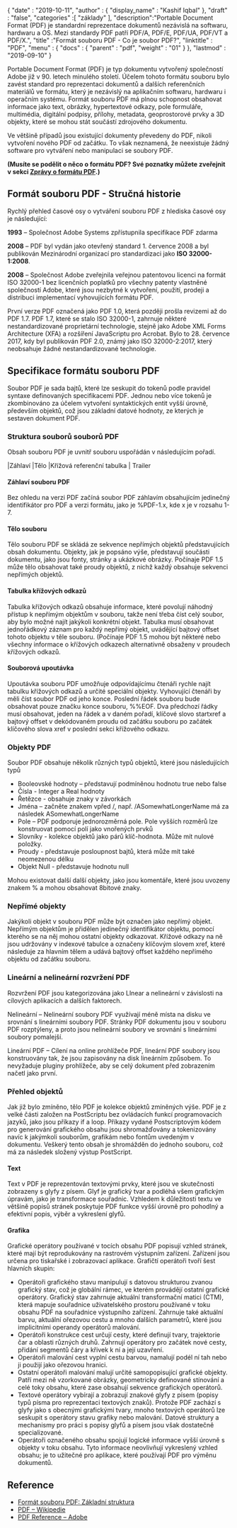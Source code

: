 {
  "date" : "2019-10-11",
  "author" : {
    "display_name" : "Kashif Iqbal"
},
  "draft" : "false",
  "categories" :[ "základy" ],
  "description":"Portable Document Format (PDF) je standardní reprezentace dokumentů nezávislá na softwaru, hardwaru a OS. Mezi standardy PDF patří PDF/A, PDF/E, PDF/UA, PDF/VT a PDF/X.",
  "title" :"Formát souboru PDF - Co je soubor PDF?",
  "linktitle" : "PDF",
  "menu" : {
    "docs" : {
      "parent" : "pdf",
      "weight" : "01"
}
},
  "lastmod" : "2019-09-10"
}

Portable Document Format (PDF) je typ dokumentu vytvořený společností Adobe již v 90. letech minulého století. Účelem tohoto formátu souboru bylo zavést standard pro reprezentaci dokumentů a dalších referenčních materiálů ve formátu, který je nezávislý na aplikačním softwaru, hardwaru i operačním systému. Formát souboru PDF má plnou schopnost obsahovat informace jako text, obrázky, hypertextové odkazy, pole formuláře, multimédia, digitální podpisy, přílohy, metadata, geoprostorové prvky a 3D objekty, které se mohou stát součástí zdrojového dokumentu.

Ve většině případů jsou existující dokumenty převedeny do PDF, nikoli vytvoření nového PDF od začátku. To však neznamená, že neexistuje žádný software pro vytváření nebo manipulaci se soubory PDF.

**(Musíte se podělit o něco o formátu PDF? Své poznatky můžete zveřejnit v sekci [Zprávy o formátu PDF](https://news.fileformat.com/t/PDF).)**

## Formát souboru PDF - Stručná historie

Rychlý přehled časové osy o vytváření souboru PDF z hlediska časové osy je následující:

**1993** – Společnost Adobe Systems zpřístupnila specifikace PDF zdarma

**2008** – PDF byl vydán jako otevřený standard 1. července 2008 a byl publikován Mezinárodní organizací pro standardizaci jako **ISO 32000-1:2008**.

**2008** – Společnost Adobe zveřejnila veřejnou patentovou licenci na formát ISO 32000-1 bez licenčních poplatků pro všechny patenty vlastněné společností Adobe, které jsou nezbytné k vytvoření, použití, prodeji a distribuci implementací vyhovujících formátu PDF.

První verze PDF označená jako PDF 1.0, která později prošla revizemi až do PDF 1.7. PDF 1.7, které se stalo ISO 32000-1, zahrnuje některé nestandardizované proprietární technologie, stejně jako Adobe XML Forms Architecture (XFA) a rozšíření JavaScriptu pro Acrobat. Bylo to 28. července 2017, kdy byl publikován PDF 2.0, známý jako ISO 32000-2:2017, který neobsahuje žádné nestandardizované technologie.

## Specifikace formátu souboru PDF

Soubor PDF je sada bajtů, které lze seskupit do tokenů podle pravidel syntaxe definovaných specifikacemi PDF. Jednou nebo více tokenů je zkombinováno za účelem vytvoření syntaktických entit vyšší úrovně, především objektů, což jsou základní datové hodnoty, ze kterých je sestaven dokument PDF.

### Struktura souborů souborů PDF

Obsah souboru PDF je uvnitř souboru uspořádán v následujícím pořadí.

|Záhlaví
|Tělo
|Křížová referenční tabulka
| Trailer

#### Záhlaví souboru PDF ####

Bez ohledu na verzi PDF začíná soubor PDF záhlavím obsahujícím jedinečný identifikátor pro PDF a verzi formátu, jako je %PDF-1.x, kde x je v rozsahu 1-7.

#### Tělo souboru ####

Tělo souboru PDF se skládá ze sekvence nepřímých objektů představujících obsah dokumentu. Objekty, jak je popsáno výše, představují součásti dokumentu, jako jsou fonty, stránky a ukázkové obrázky. Počínaje PDF 1.5 může tělo obsahovat také proudy objektů, z nichž každý obsahuje sekvenci nepřímých objektů.

#### Tabulka křížových odkazů ####

Tabulka křížových odkazů obsahuje informace, které povolují náhodný přístup k nepřímým objektům v souboru, takže není třeba číst celý soubor, aby bylo možné najít jakýkoli konkrétní objekt. Tabulka musí obsahovat jednořádkový záznam pro každý nepřímý objekt, uvádějící bajtový offset tohoto objektu v těle souboru. (Počínaje PDF 1.5 mohou být některé nebo všechny informace o křížových odkazech alternativně obsaženy v proudech křížových odkazů.

#### Souborová upoutávka ####

Upoutávka souboru PDF umožňuje odpovídajícímu čtenáři rychle najít tabulku křížových odkazů a určité speciální objekty. Vyhovující čtenáři by měli číst soubor PDF od jeho konce. Poslední řádek souboru bude obsahovat pouze značku konce souboru, %%EOF. Dva předchozí řádky musí obsahovat, jeden na řádek a v daném pořadí, klíčové slovo startxref a bajtový offset v dekódovaném proudu od začátku souboru po začátek klíčového slova xref v poslední sekci křížového odkazu.

### Objekty PDF ###

Soubor PDF obsahuje několik různých typů objektů, které jsou následujících typů

* Booleovské hodnoty – představují podmíněnou hodnotu true nebo false
* Čísla - Integer a Real hodnoty
* Řetězce - obsahuje znaky v závorkách
* Jména – začněte znakem vpřed /, např. /ASomewhatLongerName má za následek ASomewhatLongerName
* Pole – PDF podporuje jednorozměrná pole. Pole vyšších rozměrů lze konstruovat pomocí polí jako vnořených prvků
* Slovníky - kolekce objektů jako párů klíč-hodnota. Může mít nulové položky.
* Proudy - představuje posloupnost bajtů, která může mít také neomezenou délku
* Objekt Null - představuje hodnotu null

Mohou existovat další další objekty, jako jsou komentáře, které jsou uvozeny znakem % a mohou obsahovat 8bitové znaky.

### Nepřímé objekty ###

Jakýkoli objekt v souboru PDF může být označen jako nepřímý objekt. Nepřímým objektům je přidělen jedinečný identifikátor objektu, pomocí kterého se na něj mohou ostatní objekty odkazovat. Křížové odkazy na ně jsou udržovány v indexové tabulce a označeny klíčovým slovem xref, které následuje za hlavním tělem a udává bajtový offset každého nepřímého objektu od začátku souboru.

### Lineární a nelineární rozvržení PDF ###

Rozvržení PDF jsou kategorizována jako Llnear a nelineární v závislosti na cílových aplikacích a dalších faktorech.

Nelineární – Nelineární soubory PDF využívají méně místa na disku ve srovnání s lineárními soubory PDF. Stránky PDF dokumentu jsou v souboru PDF rozptýleny, a proto jsou nelineární soubory ve srovnání s lineárními soubory pomalejší.

Lineární PDF – Cílení na online prohlížeče PDF, lineární PDF soubory jsou konstruovány tak, že jsou zapisovány na disk lineárním způsobem. To nevyžaduje pluginy prohlížeče, aby se celý dokument před zobrazením načetl jako první.

### Přehled objektů ###

Jak již bylo zmíněno, tělo PDF je kolekce objektů zmíněných výše. PDF je z velké části založen na PostScriptu bez ovládacích funkcí programovacích jazyků, jako jsou příkazy if a loop. Příkazy vydané Postscriptovým kódem pro generování grafického obsahu jsou shromažďovány a tokenizovány navíc k jakýmkoli souborům, grafikám nebo fontům uvedeným v dokumentu. Veškerý tento obsah je shromážděn do jednoho souboru, což má za následek složený výstup PostScript.

#### Text ####

Text v PDF je reprezentován textovými prvky, které jsou ve skutečnosti zobrazeny s glyfy z písem. Glyf je grafický tvar a podléhá všem grafickým úpravám, jako je transformace souřadnic. Vzhledem k důležitosti textu ve většině popisů stránek poskytuje PDF funkce vyšší úrovně pro pohodlný a efektivní popis, výběr a vykreslení glyfů.

#### Grafika ####

Grafické operátory používané v tocích obsahu PDF popisují vzhled stránek, které mají být reprodukovány na rastrovém výstupním zařízení. Zařízení jsou určena pro tiskařské i zobrazovací aplikace. Grafičtí operátoři tvoří šest hlavních skupin:

* Operátoři grafického stavu manipulují s datovou strukturou zvanou grafický stav, což je globální rámec, ve kterém provádějí ostatní grafické operátory. Grafický stav zahrnuje aktuální transformační matici (CTM), která mapuje souřadnice uživatelského prostoru používané v toku obsahu PDF na souřadnice výstupního zařízení. Zahrnuje také aktuální barvu, aktuální ořezovou cestu a mnoho dalších parametrů, které jsou implicitními operandy operátorů malování.
* Operátoři konstrukce cest určují cesty, které definují tvary, trajektorie čar a oblasti různých druhů. Zahrnují operátory pro začátek nové cesty, přidání segmentů čáry a křivek k ní a její uzavření.
* Operátoři malování cest vyplní cestu barvou, namalují podél ní tah nebo ji použijí jako ořezovou hranici.
* Ostatní operátoři malování malují určité samopopisující grafické objekty. Patří mezi ně vzorkované obrázky, geometricky definované stínování a celé toky obsahu, které zase obsahují sekvence grafických operátorů.
* Textové operátory vybírají a zobrazují znakové glyfy z písem (popisy typů písma pro reprezentaci textových znaků). Protože PDF zachází s glyfy jako s obecnými grafickými tvary, mnoho textových operátorů lze seskupit s operátory stavu grafiky nebo malování. Datové struktury a mechanismy pro práci s popisy glyfů a písem jsou však dostatečně specializované.
* Operátoři označeného obsahu spojují logické informace vyšší úrovně s objekty v toku obsahu. Tyto informace neovlivňují vykreslený vzhled obsahu; je to užitečné pro aplikace, které používají PDF pro výměnu dokumentů.

## Reference ##

* [Formát souboru PDF: Základní struktura](https://resources.infosecinstitute.com/topics/hacking/pdf-file-format-basic-structure/)
* [PDF – Wikipedie](https://en.wikipedia.org/wiki/PDF)
* [PDF Reference – Adobe](https://www.adobe.com/devnet-apps/photoshop/fileformatashtml/)

